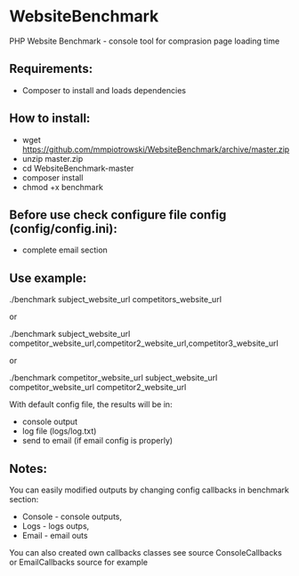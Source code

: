 # WebsiteBenchmark
PHP Website Benchmark - console tool for comprasion page loading time

## Requirements:
- Composer to install and loads dependencies 


## How to install:
- wget https://github.com/mmpiotrowski/WebsiteBenchmark/archive/master.zip
- unzip master.zip
- cd WebsiteBenchmark-master
- composer install
- chmod +x benchmark

## Before use check configure file config (config/config.ini):
- complete email section

## Use example:
./benchmark subject_website_url competitors_website_url

or

./benchmark subject_website_url competitor_website_url,competitor2_website_url,competitor3_website_url

or

./benchmark competitor_website_url subject_website_url competitor_website_url competitor2_website_url 

With default config file, the results will be in:
- console output
- log file (logs/log.txt)
- send to email (if email config is properly)

## Notes:
You can easily modified outputs by changing config callbacks in benchmark section:
- Console - console outputs,
- Logs - logs outps,
- Email - email outs

You can also created own callbacks classes see source ConsoleCallbacks or EmailCallbacks source for example



